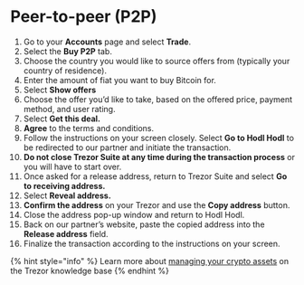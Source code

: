 # Peer-to-peer (P2P)

1. Go to your **Accounts** page and select **Trade**.
2. Select the **Buy P2P** tab.
3. Choose the country you would like to source offers from (typically your country of residence).
4. Enter the amount of fiat you want to buy Bitcoin for.
5. Select **Show offers**
6. Choose the offer you’d like to take, based on the offered price, payment method, and user rating.
7. Select **Get this deal.**
8. **Agree** to the terms and conditions.
9. Follow the instructions on your screen closely. Select **Go to Hodl Hodl** to be redirected to our partner and initiate the transaction.
10. **Do not close Trezor Suite at any time during the transaction process** or you will have to start over.
11. Once asked for a release address, return to Trezor Suite and select **Go to receiving address.**
12. Select **Reveal address.**
13. **Confirm the address** on your Trezor and use the **Copy address** button.
14. Close the address pop-up window and return to Hodl Hodl.
15. Back on our partner’s website, paste the copied address into the **Release address** field.
16. Finalize the transaction according to the instructions on your screen.

{% hint style="info" %}
Learn more about [managing your crypto assets](https://trezor.io/learn/c/trezor-suite-app) on the Trezor knowledge base
{% endhint %}
